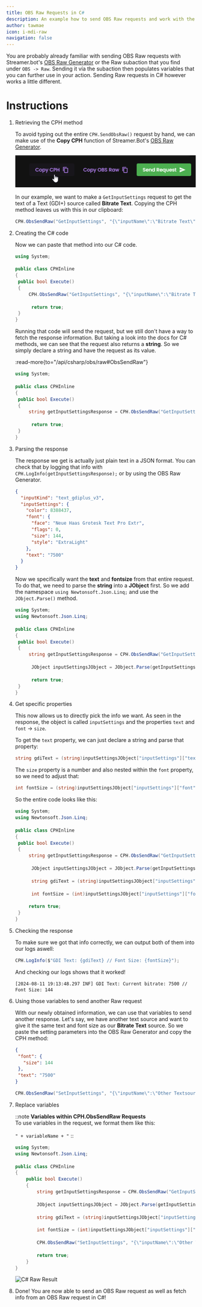 ```yaml
---
title: OBS Raw Requests in C#
description: An example how to send OBS Raw requests and work with the responses in C#
author: tawmae
icon: i-mdi-raw
navigation: false
---
```


You are probably already familiar with sending OBS Raw requests with Streamer.bot's [OBS Raw Generator](https://obs-raw.streamer.bot/) or the Raw subaction that you find under `OBS -> Raw`. Sending it vía the subaction then populates variables that you can further use in your action. Sending Raw requests in C# however works a little different.


# Instructions

1. Retrieving the CPH method

   To avoid typing out the entire `CPH.SendObsRaw()` request by hand, we can make use of the **Copy CPH** function of Streamer.Bot's [OBS Raw Generator](https://obs-raw.streamer.bot/).

   ![C# Raw Copy CPH](assets/csharp_obsraw_copycph.png)

   In our example, we want to make a `GetInputSettings` request to get the text of a Text (GDI+) source called **Bitrate Text**. Copying the CPH method leaves us with this in our clipboard:

   ```cs
   CPH.ObsSendRaw("GetInputSettings", "{\"inputName\":\"Bitrate Text\"}", 0);
   ```

2. Creating the C# code

   Now we can paste that method into our C# code.

   ```cs
   using System;

   public class CPHInline
   {
   	public bool Execute()
   	{
   		CPH.ObsSendRaw("GetInputSettings", "{\"inputName\":\"Bitrate Text\"}", 0);

         return true;
   	}
   }
   ```

   Running that code will send the request, but we still don't have a way to fetch the response information. But taking a look into the docs for C# methods, we can see that the request also returns a **string**. So we simply declare a string and have the request as its value.

   :read-more{to="/api/csharp/obs/raw#ObsSendRaw"}

   ```cs
   using System;

   public class CPHInline
   {
   	public bool Execute()
   	{
   		string getInputSettingsResponse = CPH.ObsSendRaw("GetInputSettings", "{\"inputName\":\"Bitrate Text\"}", 0);

         return true;
   	}
   }
   ```

3. Parsing the response

   The response we get is actually just plain text in a JSON format. You can check that by logging that info with `CPH.LogInfo(getInputSettingsResponse);` or by using the OBS Raw Generator.

   ```json
   {
     "inputKind": "text_gdiplus_v3",
     "inputSettings": {
       "color": 8388437,
       "font": {
         "face": "Neue Haas Grotesk Text Pro Extr",
         "flags": 0,
         "size": 144,
         "style": "ExtraLight"
       },
       "text": "7500"
     }
   }
   ```

   Now we specifically want the **text** and **fontsize** from that entire request. To do that, we need to parse the **string** into a **JObject** first. So we add the namespace `using Newtonsoft.Json.Linq;` and use the `JObject.Parse()` method.

   ```cs
   using System;
   using Newtonsoft.Json.Linq;
   
   public class CPHInline
   {
   	public bool Execute()
   	{
   		string getInputSettingsResponse = CPH.ObsSendRaw("GetInputSettings", "{\"inputName\":\"Bitrate Text\"}", 0);

         JObject inputSettingsJObject = JObject.Parse(getInputSettingsResponse);

         return true;
   	}
   }
   ```

4. Get specific properties

   This now allows us to directly pick the info we want. As seen in the response, the object is called `inputSettings` and the properties `text` and `font` -> `size`.

   To get the `text` property, we can just declare a string and parse that property:

   ```cs
   string gdiText = (string)inputSettingsJObject["inputSettings"]["text"];
   ```

   The `size` property is a number and also nested within the `font` property, so we need to adjust that:

   ```cs
   int fontSize = (string)inputSettingsJObject["inputSettings"]["font"]["size"];
   ```

   So the entire code looks like this:

   ```cs
   using System;
   using Newtonsoft.Json.Linq;
   
   public class CPHInline
   {
   	public bool Execute()
   	{
   		string getInputSettingsResponse = CPH.ObsSendRaw("GetInputSettings", "{\"inputName\":\"Bitrate Text\"}", 0);

         JObject inputSettingsJObject = JObject.Parse(getInputSettingsResponse);

         string gdiText = (string)inputSettingsJObject["inputSettings"]["text"];

         int fontSize = (int)inputSettingsJObject["inputSettings"]["font"]["size"];
   
   		return true;
   	}
   }
   ```

5. Checking the response

   To make sure we got that info correctly, we can output both of them into our logs aswell:

   ```cs
   CPH.LogInfo($"GDI Text: {gdiText} // Font Size: {fontSize}");
   ```

   And checking our logs shows that it worked!

   ```
   [2024-08-11 19:13:48.297 INF] GDI Text: Current bitrate: 7500 // Font Size: 144
   ```

6. Using those variables to send another Raw request

   With our newly obtained information, we can use that variables to send another response. Let's say, we have another text source and want to give it the same text and font size as our **Bitrate Text** source. So we paste the setting parameters into the OBS Raw Generator and copy the CPH method:

   ```json
   {
    "font": {
      "size": 144
    },
    "text": "7500"
   }
   ```

   ```cs
   CPH.ObsSendRaw("SetInputSettings", "{\"inputName\":\"Other Textsource\",\"inputSettings\":{\"font\":{\"size\":144},\"text\":\"7500\"},\"overlay\":true}", 0);
   ```

7. Replace variables

   ::note
   **Variables within CPH.ObsSendRaw Requests**
   <br>
   To use variables in the request, we format them like this:
   <br><br>
   `" + variableName + "`
   ::

   ```cs
   using System;
   using Newtonsoft.Json.Linq;
   
   public class CPHInline
   {
       public bool Execute()
       {
           string getInputSettingsResponse = CPH.ObsSendRaw("GetInputSettings", "{\"inputName\":\"Bitrate Text\"}", 0);
           
           JObject inputSettingsJObject = JObject.Parse(getInputSettingsResponse);
           
           string gdiText = (string)inputSettingsJObject["inputSettings"]["text"];
           
           int fontSize = (int)inputSettingsJObject["inputSettings"]["font"]["size"];
           
           CPH.ObsSendRaw("SetInputSettings", "{\"inputName\":\"Other Textsource\",\"inputSettings\":{\"font\":{\"size\": " + fontSize + "},\"text\":\" " + gdiText + "\"},\"overlay\":true}", 0);
           
           return true;
       }
   }
   ```

   ![C# Raw Result](assets/csharp_obsraw_result.gif)

8. Done! You are now able to send an OBS Raw request as well as fetch info from an OBS Raw request in C#!
